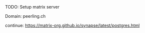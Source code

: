 TODO: Setup matrix server

Domain: peerling.ch

continue: https://matrix-org.github.io/synapse/latest/postgres.html
